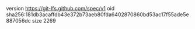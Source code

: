 version https://git-lfs.github.com/spec/v1
oid sha256:181db3acaffdb43e372b73aeb80fda6402870860bd53ac17f55ade5e887056dc
size 2269

